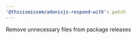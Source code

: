 ```yaml
---
'@thisismissem/adonisjs-respond-with': patch
---
```


Remove unnecessary files from package releases

